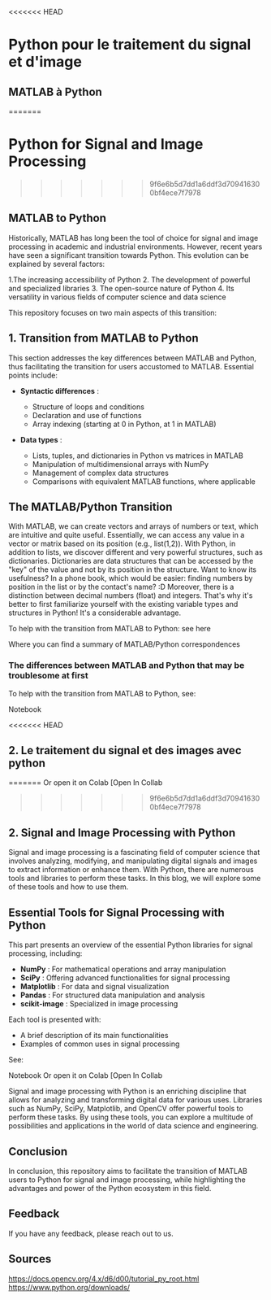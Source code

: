 <<<<<<< HEAD
# Python pour le traitement du signal et d'image
## MATLAB à Python
=======
# Python for Signal and Image Processing
>>>>>>> 9f6e6b5d7dd1a6ddf3d709416300bf4ece7f7978

## MATLAB to Python

Historically, MATLAB has long been the tool of choice for signal and image processing in academic and industrial environments. However, recent years have seen a significant transition towards Python. This evolution can be explained by several factors:

1.The increasing accessibility of Python
2. The development of powerful and specialized libraries
3. The open-source nature of Python
4. Its versatility in various fields of computer science and data science

This repository focuses on two main aspects of this transition:

## 1. Transition from MATLAB to Python

This section addresses the key differences between MATLAB and Python, thus facilitating the transition for users accustomed to MATLAB. Essential points include:

- **Syntactic differences** :
  - Structure of loops and conditions
  - Declaration and use of functions
  - Array indexing (starting at 0 in Python, at 1 in MATLAB)

- **Data types** :

  - Lists, tuples, and dictionaries in Python vs matrices in MATLAB
  - Manipulation of multidimensional arrays with NumPy
  - Management of complex data structures
  - Comparisons with equivalent MATLAB functions, where applicable

## The MATLAB/Python Transition

With MATLAB, we can create vectors and arrays of numbers or text, which are intuitive and quite useful. Essentially, we can access any value in a vector or matrix based on its position (e.g., list(1,2)). With Python, in addition to lists, we discover different and very powerful structures, such as dictionaries. Dictionaries are data structures that can be accessed by the "key" of the value and not by its position in the structure. Want to know its usefulness? In a phone book, which would be easier: finding numbers by position in the list or by the contact's name? :D Moreover, there is a distinction between decimal numbers (float) and integers. That's why it's better to first familiarize yourself with the existing variable types and structures in Python! It's a considerable advantage.

To help with the transition from MATLAB to Python: see here

Where you can find a summary of MATLAB/Python correspondences

### The differences between MATLAB and Python that may be troublesome at first

To help with the transition from MATLAB to Python, see:

Notebook

<<<<<<< HEAD
## 2. Le traitement du signal et des images avec python
=======
Or open it on Colab
[Open In Collab
>>>>>>> 9f6e6b5d7dd1a6ddf3d709416300bf4ece7f7978

## 2. Signal and Image Processing with Python

Signal and image processing is a fascinating field of computer science that involves analyzing, modifying, and manipulating digital signals and images to extract information or enhance them. With Python, there are numerous tools and libraries to perform these tasks. In this blog, we will explore some of these tools and how to use them.

## Essential Tools for Signal Processing with Python

This part presents an overview of the essential Python libraries for signal processing, including:
- **NumPy** : For mathematical operations and array manipulation
- **SciPy** : Offering advanced functionalities for signal processing
- **Matplotlib** : For data and signal visualization
- **Pandas** : For structured data manipulation and analysis
- **scikit-image** : Specialized in image processing

Each tool is presented with:

- A brief description of its main functionalities
- Examples of common uses in signal processing

See:

Notebook
Or open it on Colab
[Open In Collab

Signal and image processing with Python is an enriching discipline that allows for analyzing and transforming digital data for various uses. Libraries such as NumPy, SciPy, Matplotlib, and OpenCV offer powerful tools to perform these tasks. By using these tools, you can explore a multitude of possibilities and applications in the world of data science and engineering.
## Conclusion
In conclusion, this repository aims to facilitate the transition of MATLAB users to Python for signal and image processing, while highlighting the advantages and power of the Python ecosystem in this field.
## Feedback
If you have any feedback, please reach out to us.
## Sources
https://docs.opencv.org/4.x/d6/d00/tutorial_py_root.html
https://www.python.org/downloads/
